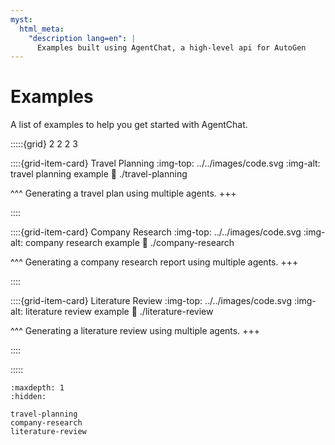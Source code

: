 ```yaml
---
myst:
  html_meta:
    "description lang=en": |
      Examples built using AgentChat, a high-level api for AutoGen
---
```


# Examples

A list of examples to help you get started with AgentChat.

:::::{grid} 2 2 2 3

::::{grid-item-card} Travel Planning
:img-top: ../../images/code.svg
:img-alt: travel planning example
:link: ./travel-planning

^^^
Generating a travel plan using multiple agents.
+++

::::

::::{grid-item-card} Company Research
:img-top: ../../images/code.svg
:img-alt: company research example
:link: ./company-research

^^^
Generating a company research report using multiple agents.
+++

::::

::::{grid-item-card} Literature Review
:img-top: ../../images/code.svg
:img-alt: literature review example
:link: ./literature-review

^^^
Generating a literature review using multiple agents.
+++

::::

:::::

```{toctree}
:maxdepth: 1
:hidden:

travel-planning
company-research
literature-review

```

